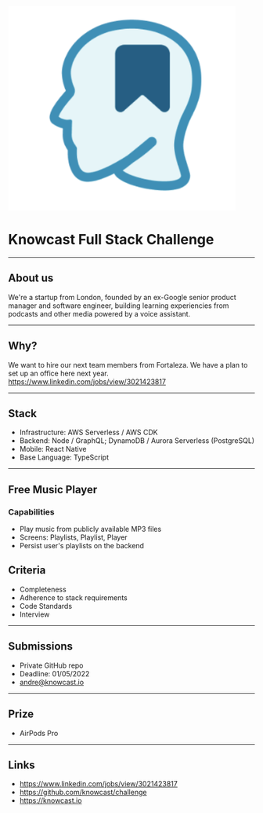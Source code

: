 ![bg left:30% 70%](./logo.png)

# Knowcast Full Stack Challenge

---

## About us

We're a startup from London, founded by an ex-Google senior product manager and software engineer, building learning experiencies from podcasts and other media powered by a voice assistant.

---

## Why?

We want to hire our next team members from Fortaleza. We have a plan to set up an office here next year.
https://www.linkedin.com/jobs/view/3021423817

---

## Stack

- Infrastructure: AWS Serverless / AWS CDK
- Backend: Node / GraphQL; DynamoDB / Aurora Serverless (PostgreSQL)
- Mobile: React Native
- Base Language: TypeScript

---

## Free Music Player

### Capabilities

- Play music from publicly available MP3 files
- Screens: Playlists, Playlist, Player
- Persist user's playlists on the backend

## Criteria

- Completeness
- Adherence to stack requirements
- Code Standards
- Interview

---

## Submissions

- Private GitHub repo
- Deadline: 01/05/2022
- andre@knowcast.io

---

## Prize

- AirPods Pro

---

## Links

- https://www.linkedin.com/jobs/view/3021423817
- https://github.com/knowcast/challenge
- https://knowcast.io
